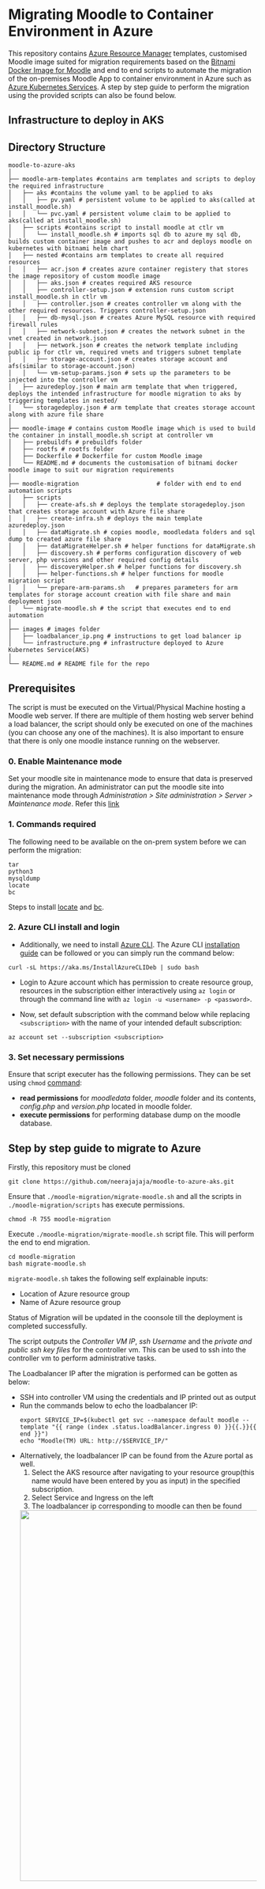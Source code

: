 # Migrating Moodle to Container Environment in Azure

This repository contains [Azure Resource Manager](https://docs.microsoft.com/en-us/azure/azure-resource-manager/management/overview) templates, customised Moodle image suited for migration requirements based on the [Bitnami Docker Image for Moodle](https://github.com/bitnami/bitnami-docker-moodle) and end to end scripts to automate the migration of the on-premises Moodle App to container environment in Azure such as [Azure Kubernetes Services](https://azure.microsoft.com/en-in/services/kubernetes-service/). A step by step guide to perform the migration using the provided scripts can also be found below.

## Infrastructure to deploy in AKS

## Directory Structure
```
moodle-to-azure-aks
│ 
├── moodle-arm-templates #contains arm templates and scripts to deploy the required infrastructure 
│   ├── aks #contains the volume yaml to be applied to aks
│   │   ├── pv.yaml # persistent volume to be applied to aks(called at install_moodle.sh)
│   │   └── pvc.yaml # persistent volume claim to be applied to aks(called at install_moodle.sh)
│   ├── scripts #contains script to install moodle at ctlr vm
│   │   └── install_moodle.sh # imports sql db to azure my sql db, builds custom container image and pushes to acr and deploys moodle on kubernetes with bitnami helm chart
│   ├── nested #contains arm templates to create all required resources
│   │   ├── acr.json # creates azure container registery that stores the image repository of custom moodle image
│   │   ├── aks.json # creates required AKS resource
│   │   ├── controller-setup.json # extension runs custom script install_moodle.sh in ctlr vm
│   │   ├── controller.json	# creates controller vm along with the other required resources. Triggers controller-setup.json
│   │   ├── db-mysql.json # creates Azure MySQL resource with required firewall rules
│   │   ├── network-subnet.json # creates the network subnet in the vnet created in network.json
│   │   ├── network.json # creates the network template including public ip for ctlr vm, required vnets and triggers subnet template
│   │   ├── storage-account.json # creates storage account and afs(similar to storage-account.json)
│   │   └── vm-setup-params.json # sets up the parameters to be injected into the controller vm
│   ├── azuredeploy.json # main arm template that when triggered, deploys the intended infrastructure for moodle migration to aks by triggering templates in nested/
│   └── storagedeploy.json # arm template that creates storage account along with azure file share
│
├── moodle-image # contains custom Moodle image which is used to build the container in install_moodle.sh script at controller vm
│   ├── prebuildfs # prebuildfs folder
│   ├── rootfs # rootfs folder
│   ├── Dockerfile # Dockerfile for custom Moodle image
│   └── README.md # documents the customisation of bitnami docker moodle image to suit our migration requirements
│
├── moodle-migration 		              # folder with end to end automation scripts
│   ├── scripts 		
│   │   ├── create-afs.sh # deploys the template storagedeploy.json that creates storage account with Azure file share
│   │   ├── create-infra.sh # deploys the main template azuredeploy.json
│   │   ├── dataMigrate.sh # copies moodle, moodledata folders and sql dump to created azure file share
│   │   ├── dataMigrateHelper.sh # helper functions for dataMigrate.sh
│   │   ├── discovery.sh # performs configuration discovery of web server, php versions and other required config details
│   │   ├── discoveryHelper.sh # helper functions for discovery.sh
│   │   ├── helper-functions.sh # helper functions for moodle migration script
│   │   └── prepare-arm-params.sh	# prepares parameters for arm templates for storage account creation with file share and main deployment json
│   └── migrate-moodle.sh # the script that executes end to end automation
│
├── images # images folder
│   ├── loadbalancer_ip.png	# instructions to get load balancer ip
│   └── infrastructure.png # infrastructure deployed to Azure Kubernetes Service(AKS)
│   		 
└── README.md # README file for the repo

```

## Prerequisites
The script is must be executed on the Virtual/Physical Machine hosting a Moodle web server. If there are multiple of them hosting web server behind a load balancer, the script should only be executed on one of the machines (you can choose any one of the machines). It is also important to ensure that there is only one moodle instance running on the webserver.

### 0. Enable Maintenance mode
Set your moodle site in maintenance mode to ensure that data is preserved during the migration. 
An administrator can put the moodle site into maintenance mode through *Administration > Site administration > Server > Maintenance mode*. Refer this [link](https://docs.moodle.org/311/en/Maintenance_mode)


### 1. Commands required
The following need to be available on the on-prem system before we can perform the migration:
```
tar
python3
mysqldump
locate
bc
```
Steps to install [locate](https://askubuntu.com/questions/215503/how-to-install-the-locate-command/215509#215509) and [bc](https://askubuntu.com/questions/550985/installing-bc-and-any-maths-extension).

### 2. Azure CLI install and login
- Additionally, we need to install [Azure CLI](https://docs.microsoft.com/en-us/cli/azure/what-is-azure-cli). The Azure CLI [installation guide](https://docs.microsoft.com/en-us/cli/azure/install-azure-cli-linux?pivots=apt) can be followed or you can simply run the command below:
```
curl -sL https://aka.ms/InstallAzureCLIDeb | sudo bash
```
- Login to Azure account which has permission to create resource group, resources in the subscription either interactively using ```az login``` or through the command line with ```az login -u <username> -p <password>```.

- Now, set default subscription with the command below while replacing ```<subscription>``` with the name of your intended default subscription:
```
az account set --subscription <subscription>
```

### 3. Set necessary permissions
Ensure that script executer has the following permissions. They can be set using ```chmod``` [command](https://linuxize.com/post/chmod-command-in-linux/):
 - **read permissions** for *moodledata* folder, *moodle* folder and its contents, *config.php* and *version.php* located in moodle folder. 
 - **execute permissions** for performing database dump on the moodle database.

## Step by step guide to migrate to Azure
Firstly, this repository must be cloned
```
git clone https://github.com/neerajajaja/moodle-to-azure-aks.git
```
Ensure that ```./moodle-migration/migrate-moodle.sh``` and all the scripts in ```./moodle-migration/scripts``` has execute permissions.
```
chmod -R 755 moodle-migration
```
Execute ```./moodle-migration/migrate-moodle.sh``` script file. This will perform the end to end migration.
```
cd moodle-migration
bash migrate-moodle.sh
```
```migrate-moodle.sh``` takes the following self explainable inputs:
- Location of Azure resource group
- Name of Azure resource group

Status of Migration will be updated in the coonsole till the deployment is completed successfully.

The script outputs the *Controller VM IP*, *ssh Username* and the *private and public ssh key files* for the controller vm. This can be used to ssh into the controller vm to perform administrative tasks.

The Loadbalancer IP after the migration is performed can be gotten as below:
- SSH into controller VM using the credentials and IP printed out as output
- Run the commands below to echo the loadbalancer IP:
  ```
  export SERVICE_IP=$(kubectl get svc --namespace default moodle --template "{{ range (index .status.loadBalancer.ingress 0) }}{{.}}{{ end }}")
  echo "Moodle(TM) URL: http://$SERVICE_IP/"
  ```
- Alternatively, the loadbalancer IP can be found from the Azure portal as well.
  1. Select the AKS resource after navigating to your resource group(this name would have been entered by you as input) in the specified subscription.
  2. Select Service and Ingress on the left
  3. The loadbalancer ip corresponding to moodle can then be found
  <img src="images/loadbalancer_ip.png" width="750" height="750">
